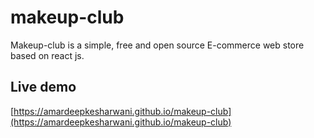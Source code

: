 # makeup-club
Makeup-club is a simple, free and open source E-commerce web store based on react js.

## Live demo

[https://amardeepkesharwani.github.io/makeup-club](https://amardeepkesharwani.github.io/makeup-club)
